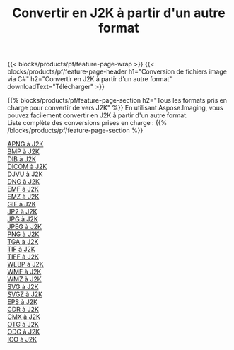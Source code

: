 ﻿---
title: Convertir en J2K à partir d'un autre format 
weight: 3920
url: /fr/net/conversion/to/j2k 
lang: fr
langdirlevel: 2
locales: zh-hans,ja,it,ru,de,es,fr,nl,id,lt,pl,pt,vi,tr,ko,zh-hant,ar,hi,th,sv,cs,uk,he
description: En utilisant Aspose.Imaging, vous pouvez facilement convertir en J2K à partir d'un autre format
---

{{< blocks/products/pf/feature-page-wrap >}}
{{< blocks/products/pf/feature-page-header h1="Conversion de fichiers image via C#" h2="Convertir en J2K à partir d'un autre format" downloadText="Télécharger" >}}


{{% blocks/products/pf/feature-page-section  h2="Tous les formats pris en charge pour convertir de vers J2K" %}}
En utilisant Aspose.Imaging, vous pouvez facilement convertir en J2K à partir d'un autre format.
<br/>
Liste complète des conversions prises en charge :
{{% /blocks/products/pf/feature-page-section %}}
<div class="container-fluid productfamilypage bg-gray">
    <div class="convertypes bg-gray agp-content section">
        <div class="container">
		<div class="row other-converters">
		    <div class='col-md-2 other-converter remove-lp remove-rp'><a href="/imaging/fr/net/conversion/apng-to-j2k" >APNG à J2K</a></div>
<div class='col-md-2 other-converter remove-lp remove-rp'><a href="/imaging/fr/net/conversion/bmp-to-j2k" >BMP à J2K</a></div>
<div class='col-md-2 other-converter remove-lp remove-rp'><a href="/imaging/fr/net/conversion/dib-to-j2k" >DIB à J2K</a></div>
<div class='col-md-2 other-converter remove-lp remove-rp'><a href="/imaging/fr/net/conversion/dicom-to-j2k" >DICOM à J2K</a></div>
<div class='col-md-2 other-converter remove-lp remove-rp'><a href="/imaging/fr/net/conversion/djvu-to-j2k" >DJVU à J2K</a></div>
<div class='col-md-2 other-converter remove-lp remove-rp'><a href="/imaging/fr/net/conversion/dng-to-j2k" >DNG à J2K</a></div>
<div class='col-md-2 other-converter remove-lp remove-rp'><a href="/imaging/fr/net/conversion/emf-to-j2k" >EMF à J2K</a></div>
<div class='col-md-2 other-converter remove-lp remove-rp'><a href="/imaging/fr/net/conversion/emz-to-j2k" >EMZ à J2K</a></div>
<div class='col-md-2 other-converter remove-lp remove-rp'><a href="/imaging/fr/net/conversion/gif-to-j2k" >GIF à J2K</a></div>
<div class='col-md-2 other-converter remove-lp remove-rp'><a href="/imaging/fr/net/conversion/jp2-to-j2k" >JP2 à J2K</a></div>
<div class='col-md-2 other-converter remove-lp remove-rp'><a href="/imaging/fr/net/conversion/jpg-to-j2k" >JPG à J2K</a></div>
<div class='col-md-2 other-converter remove-lp remove-rp'><a href="/imaging/fr/net/conversion/jpeg-to-j2k" >JPEG à J2K</a></div>
<div class='col-md-2 other-converter remove-lp remove-rp'><a href="/imaging/fr/net/conversion/png-to-j2k" >PNG à J2K</a></div>
<div class='col-md-2 other-converter remove-lp remove-rp'><a href="/imaging/fr/net/conversion/tga-to-j2k" >TGA à J2K</a></div>
<div class='col-md-2 other-converter remove-lp remove-rp'><a href="/imaging/fr/net/conversion/tif-to-j2k" >TIF à J2K</a></div>
<div class='col-md-2 other-converter remove-lp remove-rp'><a href="/imaging/fr/net/conversion/tiff-to-j2k" >TIFF à J2K</a></div>
<div class='col-md-2 other-converter remove-lp remove-rp'><a href="/imaging/fr/net/conversion/webp-to-j2k" >WEBP à J2K</a></div>
<div class='col-md-2 other-converter remove-lp remove-rp'><a href="/imaging/fr/net/conversion/wmf-to-j2k" >WMF à J2K</a></div>
<div class='col-md-2 other-converter remove-lp remove-rp'><a href="/imaging/fr/net/conversion/wmz-to-j2k" >WMZ à J2K</a></div>
<div class='col-md-2 other-converter remove-lp remove-rp'><a href="/imaging/fr/net/conversion/svg-to-j2k" >SVG à J2K</a></div>
<div class='col-md-2 other-converter remove-lp remove-rp'><a href="/imaging/fr/net/conversion/svgz-to-j2k" >SVGZ à J2K</a></div>
<div class='col-md-2 other-converter remove-lp remove-rp'><a href="/imaging/fr/net/conversion/eps-to-j2k" >EPS à J2K</a></div>
<div class='col-md-2 other-converter remove-lp remove-rp'><a href="/imaging/fr/net/conversion/cdr-to-j2k" >CDR à J2K</a></div>
<div class='col-md-2 other-converter remove-lp remove-rp'><a href="/imaging/fr/net/conversion/cmx-to-j2k" >CMX à J2K</a></div>
<div class='col-md-2 other-converter remove-lp remove-rp'><a href="/imaging/fr/net/conversion/otg-to-j2k" >OTG à J2K</a></div>
<div class='col-md-2 other-converter remove-lp remove-rp'><a href="/imaging/fr/net/conversion/odg-to-j2k" >ODG à J2K</a></div>
<div class='col-md-2 other-converter remove-lp remove-rp'><a href="/imaging/fr/net/conversion/ico-to-j2k" >ICO à J2K</a></div>
                </div>
        </div>
    </div>
</div>
<br/>


